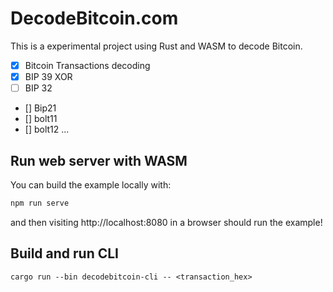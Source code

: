 # DecodeBitcoin.com

This is a experimental project using Rust and WASM to decode Bitcoin.

- [x] Bitcoin Transactions decoding
- [x] BIP 39 XOR
- [ ] BIP 32
- [] Bip21
- [] bolt11
- [] bolt12
  ...

## Run web server with WASM

You can build the example locally with:

```bash
npm run serve
```

and then visiting http://localhost:8080 in a browser should run the example!


## Build and run CLI

```
cargo run --bin decodebitcoin-cli -- <transaction_hex>
```